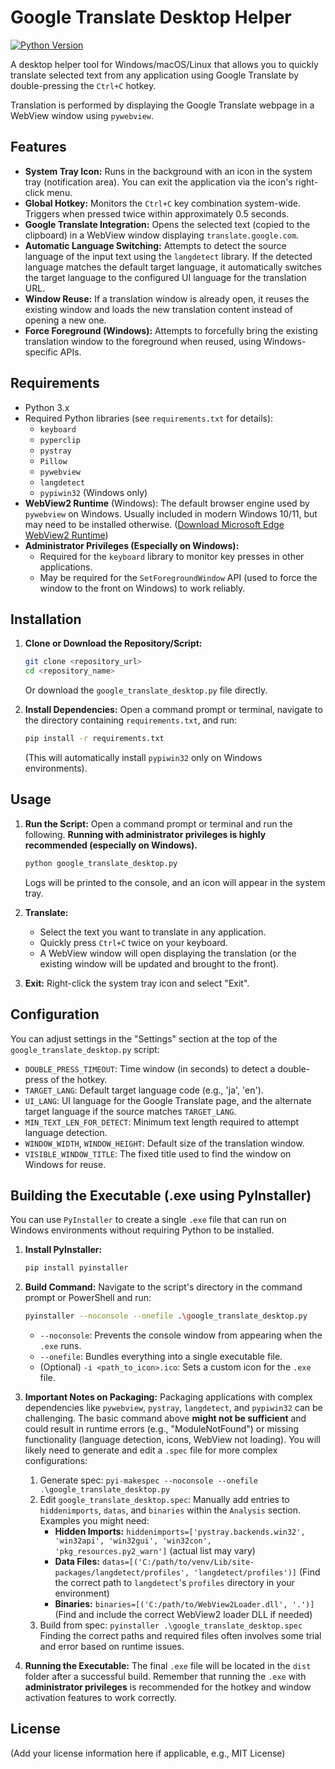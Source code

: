 # Google Translate Desktop Helper

[![Python Version](https://img.shields.io/badge/python-3.x-blue.svg)](https://www.python.org/)

A desktop helper tool for Windows/macOS/Linux that allows you to quickly translate selected text from any application using Google Translate by double-pressing the `Ctrl+C` hotkey.

Translation is performed by displaying the Google Translate webpage in a WebView window using `pywebview`.

## Features

- **System Tray Icon:** Runs in the background with an icon in the system tray (notification area). You can exit the application via the icon's right-click menu.
- **Global Hotkey:** Monitors the `Ctrl+C` key combination system-wide. Triggers when pressed twice within approximately 0.5 seconds.
- **Google Translate Integration:** Opens the selected text (copied to the clipboard) in a WebView window displaying `translate.google.com`.
- **Automatic Language Switching:** Attempts to detect the source language of the input text using the `langdetect` library. If the detected language matches the default target language, it automatically switches the target language to the configured UI language for the translation URL.
- **Window Reuse:** If a translation window is already open, it reuses the existing window and loads the new translation content instead of opening a new one.
- **Force Foreground (Windows):** Attempts to forcefully bring the existing translation window to the foreground when reused, using Windows-specific APIs.

## Requirements

- Python 3.x
- Required Python libraries (see `requirements.txt` for details):
  - `keyboard`
  - `pyperclip`
  - `pystray`
  - `Pillow`
  - `pywebview`
  - `langdetect`
  - `pypiwin32` (Windows only)
- **WebView2 Runtime** (Windows): The default browser engine used by `pywebview` on Windows. Usually included in modern Windows 10/11, but may need to be installed otherwise. ([Download Microsoft Edge WebView2 Runtime](https://developer.microsoft.com/en-us/microsoft-edge/webview2/))
- **Administrator Privileges (Especially on Windows):**
  - Required for the `keyboard` library to monitor key presses in other applications.
  - May be required for the `SetForegroundWindow` API (used to force the window to the front on Windows) to work reliably.

## Installation

1.  **Clone or Download the Repository/Script:**

    ```bash
    git clone <repository_url>
    cd <repository_name>
    ```

    Or download the `google_translate_desktop.py` file directly.

2.  **Install Dependencies:**
    Open a command prompt or terminal, navigate to the directory containing `requirements.txt`, and run:
    ```bash
    pip install -r requirements.txt
    ```
    (This will automatically install `pypiwin32` only on Windows environments).

## Usage

1.  **Run the Script:**
    Open a command prompt or terminal and run the following. **Running with administrator privileges is highly recommended (especially on Windows).**

    ```bash
    python google_translate_desktop.py
    ```

    Logs will be printed to the console, and an icon will appear in the system tray.

2.  **Translate:**

    - Select the text you want to translate in any application.
    - Quickly press `Ctrl+C` twice on your keyboard.
    - A WebView window will open displaying the translation (or the existing window will be updated and brought to the front).

3.  **Exit:**
    Right-click the system tray icon and select "Exit".

## Configuration

You can adjust settings in the "Settings" section at the top of the `google_translate_desktop.py` script:

- `DOUBLE_PRESS_TIMEOUT`: Time window (in seconds) to detect a double-press of the hotkey.
- `TARGET_LANG`: Default target language code (e.g., 'ja', 'en').
- `UI_LANG`: UI language for the Google Translate page, and the alternate target language if the source matches `TARGET_LANG`.
- `MIN_TEXT_LEN_FOR_DETECT`: Minimum text length required to attempt language detection.
- `WINDOW_WIDTH`, `WINDOW_HEIGHT`: Default size of the translation window.
- `VISIBLE_WINDOW_TITLE`: The fixed title used to find the window on Windows for reuse.

## Building the Executable (.exe using PyInstaller)

You can use `PyInstaller` to create a single `.exe` file that can run on Windows environments without requiring Python to be installed.

1.  **Install PyInstaller:**

    ```bash
    pip install pyinstaller
    ```

2.  **Build Command:**
    Navigate to the script's directory in the command prompt or PowerShell and run:

    ```bash
    pyinstaller --noconsole --onefile .\google_translate_desktop.py
    ```

    - `--noconsole`: Prevents the console window from appearing when the `.exe` runs.
    - `--onefile`: Bundles everything into a single executable file.
    - (Optional) `-i <path_to_icon>.ico`: Sets a custom icon for the `.exe` file.

3.  **Important Notes on Packaging:**
    Packaging applications with complex dependencies like `pywebview`, `pystray`, `langdetect`, and `pypiwin32` can be challenging. The basic command above **might not be sufficient** and could result in runtime errors (e.g., "ModuleNotFound") or missing functionality (language detection, icons, WebView not loading).
    You will likely need to generate and edit a `.spec` file for more complex configurations:

    1.  Generate spec: `pyi-makespec --noconsole --onefile .\google_translate_desktop.py`
    2.  Edit `google_translate_desktop.spec`: Manually add entries to `hiddenimports`, `datas`, and `binaries` within the `Analysis` section. Examples you might need:
        - **Hidden Imports:** `hiddenimports=['pystray.backends.win32', 'win32api', 'win32gui', 'win32con', 'pkg_resources.py2_warn']` (actual list may vary)
        - **Data Files:** `datas=[('C:/path/to/venv/Lib/site-packages/langdetect/profiles', 'langdetect/profiles')]` (Find the correct path to `langdetect`'s `profiles` directory in your environment)
        - **Binaries:** `binaries=[('C:/path/to/WebView2Loader.dll', '.')]` (Find and include the correct WebView2 loader DLL if needed)
    3.  Build from spec: `pyinstaller .\google_translate_desktop.spec`
        Finding the correct paths and required files often involves some trial and error based on runtime issues.

4.  **Running the Executable:**
    The final `.exe` file will be located in the `dist` folder after a successful build. Remember that running the `.exe` with **administrator privileges** is recommended for the hotkey and window activation features to work correctly.

## License

(Add your license information here if applicable, e.g., MIT License)
